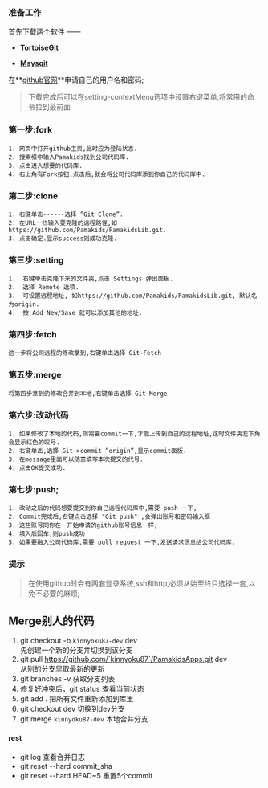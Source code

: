 ### 准备工作 ###

首先下载两个软件 ——

- **[TortoiseGit](https://code.google.com/p/tortoisegit/)**
 
- **[Msysgit](https://code.google.com/p/msysgit/)**


在**[github官网](https://github.com/)**申请自己的用户名和密码;

> 下载完成后可以在setting-contextMenu选项中设置右键菜单,将常用的命令拉到最前面

### 第一步:fork ###

	1. 网页中打开github主页,此时应为登陆状态.
	2. 搜索框中输入Pamakids找到公司代码库.
	3. 点击进入想要的代码库.
	4. 右上角有Fork按钮,点击后,就会将公司代码库添到你自己的代码库中.

### 第二步:clone ###

	1. 右键单击------选择 ”Git Clone”.
	2. 在URL一栏输入要克隆的远程路径,如 https://github.com/Pamakids/PamakidsLib.git.
	3. 点击确定.显示success则成功克隆.

### 第三步:setting ###

	1.	右键单击克隆下来的文件夹,点击 Settings 弹出面板.
	2.	选择 Remote 选项.
	3.	可设置远程地址, 如https://github.com/Pamakids/PamakidsLib.git, 默认名为origin.
	4.	按 Add New/Save 就可以添加其他的地址.

### 第四步:fetch ###
	这一步将公司远程的修改拿到,右键单击选择 Git-Fetch

### 第五步:merge

	将第四步拿到的修改合并到本地,右键单击选择 Git-Merge

### 第六步:改动代码 ###

	1. 如果修改了本地的代码,则需要commit一下,才能上传到自己的远程地址,这时文件夹左下角会显示红色的叹号.
	2. 右键单击,选择 Git—>commit ”origin”,显示commit面板.
	3. 在message里面可以随意填写本次提交的代号.
	4. 点击OK提交成功.

### 第七步:push; ###

	1. 改动之后的代码想要提交到你自己远程代码库中,需要 push 一下,
	2. Commit完成后,右键点击选择 "Git push" ,会弹出账号和密码输入框
	3. 这些账号同你在一开始申请的github账号信息一样;
	4. 填入后回车,则push成功
	5. 如果要融入公司代码库,需要 pull request 一下,发送请求信息给公司代码库.

### 提示 ###

> 在使用github时会有两套登录系统,ssh和http,必须从始至终只选择一套,以免不必要的麻烦;


Merge别人的代码
---

1. git checkout -b `kinnyoku87-dev` dev <br> 先创建一个新的分支并切换到该分支 
2. git pull https://github.com/`kinnyoku87`/PamakidsApps.git dev <br> 从别的分支里取最新的更新
3. git branches -v 获取分支列表
3. 修复好冲突后，git status 查看当前状态
4. git add . 把所有文件重新添加到库里
5. git checkout dev 切换到dev分支
6. git merge `kinnyoku87-dev` 本地合并分支

#### rest ####
- git log 查看合并日志
- git reset --hard commit_sha
- git reset --hard HEAD~5 重置5个commit


